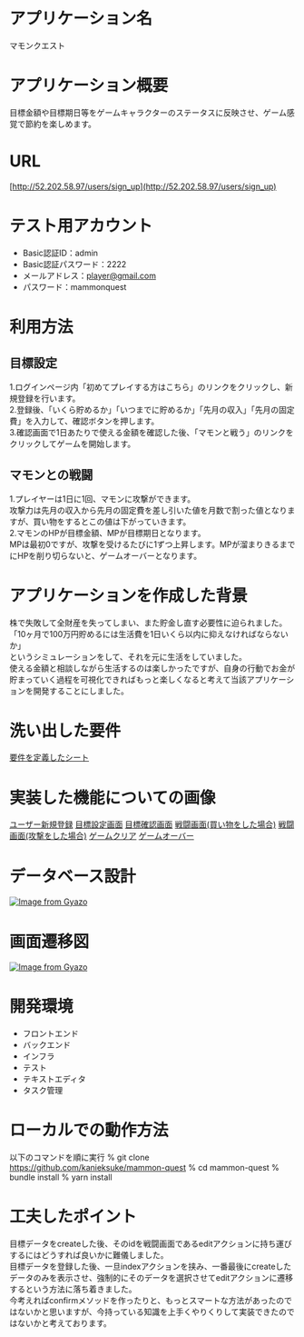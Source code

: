 # アプリケーション名
マモンクエスト

# アプリケーション概要
目標金額や目標期日等をゲームキャラクターのステータスに反映させ、ゲーム感覚で節約を楽しめます。

# URL
[http://52.202.58.97/users/sign_up](http://52.202.58.97/users/sign_up)

# テスト用アカウント
- Basic認証ID：admin
- Basic認証パスワード：2222
- メールアドレス：player@gmail.com
- パスワード：mammonquest

# 利用方法

## 目標設定
1.ログインページ内「初めてプレイする方はこちら」のリンクをクリックし、新規登録を行います。<br>
2.登録後、「いくら貯めるか」「いつまでに貯めるか」「先月の収入」「先月の固定費」を入力して、確認ボタンを押します。<br>
3.確認画面で1日あたりで使える金額を確認した後、「マモンと戦う」のリンクをクリックしてゲームを開始します。

## マモンとの戦闘
1.プレイヤーは1日に1回、マモンに攻撃ができます。<br>
攻撃力は先月の収入から先月の固定費を差し引いた値を月数で割った値となりますが、買い物をするとこの値は下がっていきます。<br>
2.マモンのHPが目標金額、MPが目標期日となります。<br>
MPは最初0ですが、攻撃を受けるたびに1ずつ上昇します。MPが溜まりきるまでにHPを削り切らないと、ゲームオーバーとなります。

# アプリケーションを作成した背景
株で失敗して全財産を失ってしまい、また貯金し直す必要性に迫られました。<br>
「10ヶ月で100万円貯めるには生活費を1日いくら以内に抑えなければならないか」<br>
というシミュレーションをして、それを元に生活をしていました。<br>
使える金額と相談しながら生活するのは楽しかったですが、自身の行動でお金が貯まっていく過程を可視化できればもっと楽しくなると考えて当該アプリケーションを開発することにしました。

# 洗い出した要件
[要件を定義したシート](https://docs.google.com/spreadsheets/d/1MeHUUnYlXgyHNCk9L-pD9bzMjy9BqGuU2d9NtipgI_U/edit#gid=982722306)

# 実装した機能についての画像
[ユーザー新規登録](https://gyazo.com/1f9e13b006bebbafa76dbaa7bce13430)
[目標設定画面](https://gyazo.com/b4e7231a5ccc1ff2f5cf7260c37a03c9)
[目標確認画面](https://gyazo.com/28d41be7ddf9f7b2bd674f2551db534b)
[戦闘画面(買い物をした場合)](https://gyazo.com/0c3db9402b2558de284a8cbcd1ad50b8)
[戦闘画面(攻撃をした場合)](https://gyazo.com/1b7e10b45ec6708e54d8e18d13c90220)
[ゲームクリア](https://gyazo.com/0e6863bc491638e65f88954b16a82103)
[ゲームオーバー](https://gyazo.com/c5d473e33d6f5d2fe0b0f2b06c862418)

# データベース設計
[![Image from Gyazo](https://i.gyazo.com/de163cbd15916381b2caaa8ab2afbcf9.png)](https://gyazo.com/de163cbd15916381b2caaa8ab2afbcf9)

# 画面遷移図
[![Image from Gyazo](https://i.gyazo.com/88f331ab53e0222ff642a0d817bcd038.png)](https://gyazo.com/88f331ab53e0222ff642a0d817bcd038)

# 開発環境
- フロントエンド
- バックエンド
- インフラ
- テスト
- テキストエディタ
- タスク管理

# ローカルでの動作方法
以下のコマンドを順に実行
% git clone https://github.com/kanieksuke/mammon-quest
% cd mammon-quest
% bundle install
% yarn install

# 工夫したポイント
目標データをcreateした後、そのidを戦闘画面であるeditアクションに持ち運びするにはどうすれば良いかに難儀しました。<br>
目標データを登録した後、一旦indexアクションを挟み、一番最後にcreateしたデータのみを表示させ、強制的にそのデータを選択させてeditアクションに遷移するという方法に落ち着きました。<br>
今考えればconfirmメソッドを作ったりと、もっとスマートな方法があったのではないかと思いますが、今持っている知識を上手くやりくりして実装できたのではないかと考えております。
